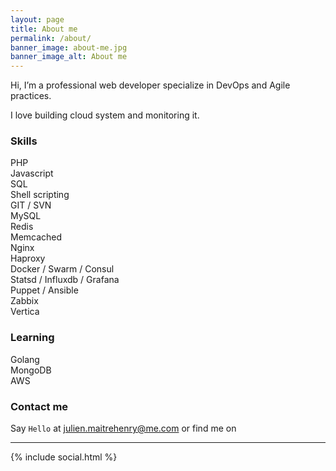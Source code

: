 ```yaml
---
layout: page
title: About me
permalink: /about/
banner_image: about-me.jpg
banner_image_alt: About me
---
```


Hi, I’m a professional web developer specialize in DevOps and Agile practices. 

I love building cloud system and monitoring it.

### Skills
<div class="row">
    <div class="col s4">
        <span>PHP</span>
        <div class="progress">
          <div class="determinate" style="width: 100%"></div>
        </div>
        <span>Javascript</span>
        <div class="progress">
          <div class="determinate" style="width: 80%"></div>
        </div>
        <span>SQL</span>
        <div class="progress">
          <div class="determinate" style="width: 100%"></div>
        </div>
        <span>Shell scripting</span>
        <div class="progress">
          <div class="determinate" style="width: 80%"></div>
        </div>
        <span>GIT / SVN</span>
        <div class="progress">
          <div class="determinate" style="width: 100%"></div>
        </div>
    </div>
    <div class="col s4">
        <span>MySQL</span>
        <div class="progress">
          <div class="determinate" style="width: 100%"></div>
        </div>
        <span>Redis</span>
        <div class="progress">
          <div class="determinate" style="width: 80%"></div>
        </div>
        <span>Memcached</span>
        <div class="progress">
          <div class="determinate" style="width: 100%"></div>
        </div>
        <span>Nginx</span>
        <div class="progress">
          <div class="determinate" style="width: 60%"></div>
        </div>
        <span>Haproxy</span>
        <div class="progress">
          <div class="determinate" style="width: 80%"></div>
        </div>
    </div>
    <div class="col s4">
        <span>Docker / Swarm / Consul</span>
        <div class="progress">
          <div class="determinate" style="width: 60%"></div>
        </div>
        <span>Statsd / Influxdb / Grafana</span>
        <div class="progress">
          <div class="determinate" style="width: 50%"></div>
        </div>
        <span>Puppet / Ansible</span>
        <div class="progress">
          <div class="determinate" style="width: 50%"></div>
        </div>
        <span>Zabbix</span>
        <div class="progress">
          <div class="determinate" style="width: 70%"></div>
        </div>
        <span>Vertica</span>
        <div class="progress">
          <div class="determinate" style="width: 80%"></div>
        </div>
    </div>
</div>

### Learning
<div class="row">
    <div class="col s4">
        <span>Golang</span>
        <div class="progress">
          <div class="determinate" style="width: 35%"></div>
        </div>
    </div>
    <div class="col s4">
        <span>MongoDB</span>
        <div class="progress">
          <div class="determinate" style="width: 30%"></div>
        </div>
    </div>
    <div class="col s4">
        <span>AWS</span>
        <div class="progress">
          <div class="determinate" style="width: 20%"></div>
        </div>
    </div>
</div>

### Contact me

Say `Hello` at julien.maitrehenry@me.com or find me on

---

{% include social.html %}
